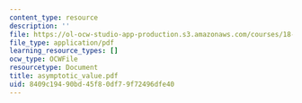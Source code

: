 ```yaml
---
content_type: resource
description: ''
file: https://ol-ocw-studio-app-production.s3.amazonaws.com/courses/18-996-random-matrix-theory-and-its-applications-spring-2004/8409c19490bd45f80df79f72496dfe40_asymptotic_value.pdf
file_type: application/pdf
learning_resource_types: []
ocw_type: OCWFile
resourcetype: Document
title: asymptotic_value.pdf
uid: 8409c194-90bd-45f8-0df7-9f72496dfe40
---
```

